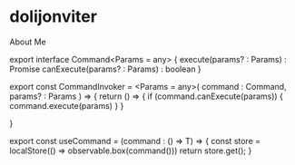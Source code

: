# dolijonviter
About Me


export interface Command<Params = any> {
    execute(params? : Params) : Promise<void>
    canExecute(params? : Params) : boolean
}


export const CommandInvoker = <Params = any>(
    command : Command<Params>,
    params? : Params
) => {
    return () => {
        if (command.canExecute(params)) {
            command.execute(params)
        }
    }

}

export const useCommand = <T extends Command>(command : () => T) => {
    const store = localStore(() => observable.box(command()))
    return store.get();
}
